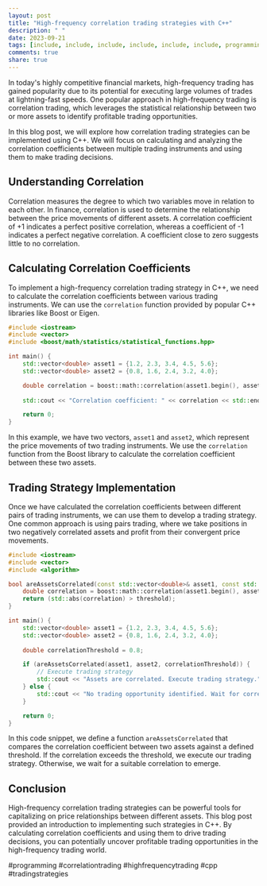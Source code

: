 ```yaml
---
layout: post
title: "High-frequency correlation trading strategies with C++"
description: " "
date: 2023-09-21
tags: [include, include, include, include, include, include, programming, correlationtrading, highfrequencytrading, tradingstrategies]
comments: true
share: true
---
```


In today's highly competitive financial markets, high-frequency trading has gained popularity due to its potential for executing large volumes of trades at lightning-fast speeds. One popular approach in high-frequency trading is correlation trading, which leverages the statistical relationship between two or more assets to identify profitable trading opportunities.

In this blog post, we will explore how correlation trading strategies can be implemented using C++. We will focus on calculating and analyzing the correlation coefficients between multiple trading instruments and using them to make trading decisions.

## Understanding Correlation

Correlation measures the degree to which two variables move in relation to each other. In finance, correlation is used to determine the relationship between the price movements of different assets. A correlation coefficient of +1 indicates a perfect positive correlation, whereas a coefficient of -1 indicates a perfect negative correlation. A coefficient close to zero suggests little to no correlation.

## Calculating Correlation Coefficients

To implement a high-frequency correlation trading strategy in C++, we need to calculate the correlation coefficients between various trading instruments. We can use the `correlation` function provided by popular C++ libraries like Boost or Eigen.

```cpp
#include <iostream>
#include <vector>
#include <boost/math/statistics/statistical_functions.hpp>

int main() {
    std::vector<double> asset1 = {1.2, 2.3, 3.4, 4.5, 5.6};
    std::vector<double> asset2 = {0.8, 1.6, 2.4, 3.2, 4.0};

    double correlation = boost::math::correlation(asset1.begin(), asset1.end(), asset2.begin());
    
    std::cout << "Correlation coefficient: " << correlation << std::endl;

    return 0;
}
```

In this example, we have two vectors, `asset1` and `asset2`, which represent the price movements of two trading instruments. We use the `correlation` function from the Boost library to calculate the correlation coefficient between these two assets.

## Trading Strategy Implementation

Once we have calculated the correlation coefficients between different pairs of trading instruments, we can use them to develop a trading strategy. One common approach is using pairs trading, where we take positions in two negatively correlated assets and profit from their convergent price movements.

```cpp
#include <iostream>
#include <vector>
#include <algorithm>

bool areAssetsCorrelated(const std::vector<double>& asset1, const std::vector<double>& asset2, double threshold) {
    double correlation = boost::math::correlation(asset1.begin(), asset1.end(), asset2.begin());
    return (std::abs(correlation) > threshold);
}

int main() {
    std::vector<double> asset1 = {1.2, 2.3, 3.4, 4.5, 5.6};
    std::vector<double> asset2 = {0.8, 1.6, 2.4, 3.2, 4.0};
    
    double correlationThreshold = 0.8;

    if (areAssetsCorrelated(asset1, asset2, correlationThreshold)) {
        // Execute trading strategy
        std::cout << "Assets are correlated. Execute trading strategy." << std::endl;
    } else {
        std::cout << "No trading opportunity identified. Wait for correlation to exceed threshold." << std::endl;
    }

    return 0;
}
```

In this code snippet, we define a function `areAssetsCorrelated` that compares the correlation coefficient between two assets against a defined threshold. If the correlation exceeds the threshold, we execute our trading strategy. Otherwise, we wait for a suitable correlation to emerge.

## Conclusion

High-frequency correlation trading strategies can be powerful tools for capitalizing on price relationships between different assets. This blog post provided an introduction to implementing such strategies in C++. By calculating correlation coefficients and using them to drive trading decisions, you can potentially uncover profitable trading opportunities in the high-frequency trading world.

#programming #correlationtrading #highfrequencytrading #cpp #tradingstrategies